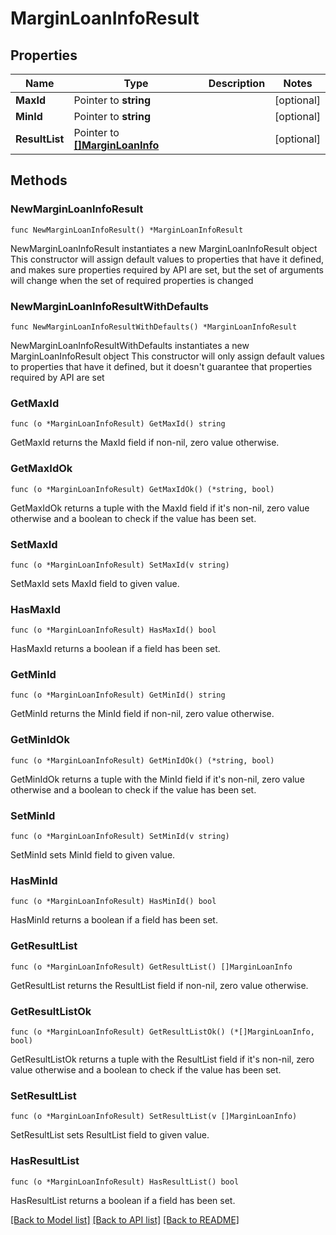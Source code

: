 # MarginLoanInfoResult

## Properties

Name | Type | Description | Notes
------------ | ------------- | ------------- | -------------
**MaxId** | Pointer to **string** |  | [optional] 
**MinId** | Pointer to **string** |  | [optional] 
**ResultList** | Pointer to [**[]MarginLoanInfo**](MarginLoanInfo.md) |  | [optional] 

## Methods

### NewMarginLoanInfoResult

`func NewMarginLoanInfoResult() *MarginLoanInfoResult`

NewMarginLoanInfoResult instantiates a new MarginLoanInfoResult object
This constructor will assign default values to properties that have it defined,
and makes sure properties required by API are set, but the set of arguments
will change when the set of required properties is changed

### NewMarginLoanInfoResultWithDefaults

`func NewMarginLoanInfoResultWithDefaults() *MarginLoanInfoResult`

NewMarginLoanInfoResultWithDefaults instantiates a new MarginLoanInfoResult object
This constructor will only assign default values to properties that have it defined,
but it doesn't guarantee that properties required by API are set

### GetMaxId

`func (o *MarginLoanInfoResult) GetMaxId() string`

GetMaxId returns the MaxId field if non-nil, zero value otherwise.

### GetMaxIdOk

`func (o *MarginLoanInfoResult) GetMaxIdOk() (*string, bool)`

GetMaxIdOk returns a tuple with the MaxId field if it's non-nil, zero value otherwise
and a boolean to check if the value has been set.

### SetMaxId

`func (o *MarginLoanInfoResult) SetMaxId(v string)`

SetMaxId sets MaxId field to given value.

### HasMaxId

`func (o *MarginLoanInfoResult) HasMaxId() bool`

HasMaxId returns a boolean if a field has been set.

### GetMinId

`func (o *MarginLoanInfoResult) GetMinId() string`

GetMinId returns the MinId field if non-nil, zero value otherwise.

### GetMinIdOk

`func (o *MarginLoanInfoResult) GetMinIdOk() (*string, bool)`

GetMinIdOk returns a tuple with the MinId field if it's non-nil, zero value otherwise
and a boolean to check if the value has been set.

### SetMinId

`func (o *MarginLoanInfoResult) SetMinId(v string)`

SetMinId sets MinId field to given value.

### HasMinId

`func (o *MarginLoanInfoResult) HasMinId() bool`

HasMinId returns a boolean if a field has been set.

### GetResultList

`func (o *MarginLoanInfoResult) GetResultList() []MarginLoanInfo`

GetResultList returns the ResultList field if non-nil, zero value otherwise.

### GetResultListOk

`func (o *MarginLoanInfoResult) GetResultListOk() (*[]MarginLoanInfo, bool)`

GetResultListOk returns a tuple with the ResultList field if it's non-nil, zero value otherwise
and a boolean to check if the value has been set.

### SetResultList

`func (o *MarginLoanInfoResult) SetResultList(v []MarginLoanInfo)`

SetResultList sets ResultList field to given value.

### HasResultList

`func (o *MarginLoanInfoResult) HasResultList() bool`

HasResultList returns a boolean if a field has been set.


[[Back to Model list]](../README.md#documentation-for-models) [[Back to API list]](../README.md#documentation-for-api-endpoints) [[Back to README]](../README.md)


